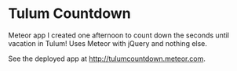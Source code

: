 Tulum Countdown
===============

Meteor app I created one afternoon to count down the seconds until vacation in Tulum!
Uses Meteor with jQuery and nothing else.

See the deployed app at http://tulumcountdown.meteor.com.
